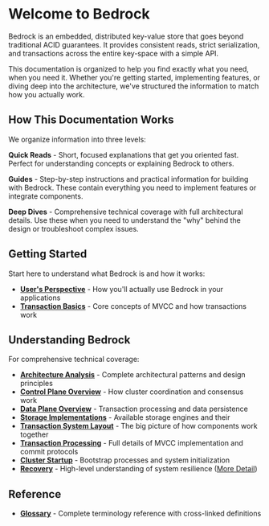 # Welcome to Bedrock

Bedrock is an embedded, distributed key-value store that goes beyond traditional ACID guarantees. It provides consistent reads, strict serialization, and transactions across the entire key-space with a simple API.

This documentation is organized to help you find exactly what you need, when you need it. Whether you're getting started, implementing features, or diving deep into the architecture, we've structured the information to match how you actually work.

## How This Documentation Works

We organize information into three levels:

**Quick Reads** - Short, focused explanations that get you oriented fast. Perfect for understanding concepts or explaining Bedrock to others.

**Guides** - Step-by-step instructions and practical information for building with Bedrock. These contain everything you need to implement features or integrate components.

**Deep Dives** - Comprehensive technical coverage with full architectural details. Use these when you need to understand the "why" behind the design or troubleshoot complex issues.

## Getting Started

Start here to understand what Bedrock is and how it works:

- **[User's Perspective](quick-reads/users-perspective.md)** - How you'll actually use Bedrock in your applications
- **[Transaction Basics](quick-reads/transactions.md)** - Core concepts of MVCC and how transactions work

## Understanding Bedrock

For comprehensive technical coverage:

- **[Architecture Analysis](deep-dives/architecture.md)** - Complete architectural patterns and design principles
- **[Control Plane Overview](quick-reads/control-plane.md)** - How cluster coordination and consensus work
- **[Data Plane Overview](quick-reads/data-plane.md)** - Transaction processing and data persistence
- **[Storage Implementations](deep-dives/architecture/implementations)** - Available storage engines and their
- **[Transaction System Layout](quick-reads/transaction-system-layout.md)** - The big picture of how components work together
- **[Transaction Processing](deep-dives/transactions.md)** - Full details of MVCC implementation and commit protocols
- **[Cluster Startup](deep-dives/cluster-startup.md)** - Bootstrap processes and system initialization
- **[Recovery](quick-reads/recovery.md)** - High-level understanding of system resilience ([More Detail](deep-dives/recovery.md))

## Reference

- **[Glossary](glossary.md)** - Complete terminology reference with cross-linked definitions
